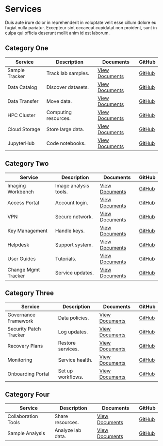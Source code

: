 
# Services
 Duis aute irure dolor in reprehenderit in voluptate velit esse cillum dolore eu fugiat nulla pariatur. Excepteur sint occaecat cupidatat non proident, sunt in culpa qui officia deserunt mollit anim id est laborum.

## Category One
| Service | Description | Documents | GitHub |
|--------|-------------|------|--------|
| Sample Tracker | Track lab samples. | [View Documents](...) | [GitHub](...) |
| Data Catalog | Discover datasets. | [View Documents](...) | [GitHub](...) |
| Data Transfer | Move data. | [View Documents](...) | [GitHub](...) |
| HPC Cluster | Computing resources. | [View Documents](...) | [GitHub](...) |
| Cloud Storage | Store large data. | [View Documents](...) | [GitHub](...) |
| JupyterHub | Code notebooks. | [View Documents](...) | [GitHub](...) |

## Category Two
| Service | Description | Documents | GitHub |
|--------|-------------|------|--------|
| Imaging Workbench | Image analysis tools. | [View Documents](...) | [GitHub](...) |
| Access Portal | Account login. | [View Documents](...) | [GitHub](...) |
| VPN | Secure network. | [View Documents](...) | [GitHub](...) |
| Key Management | Handle keys. | [View Documents](...) | [GitHub](...) |
| Helpdesk | Support system. | [View Documents](...) | [GitHub](...) |
| User Guides | Tutorials. | [View Documents](...) | [GitHub](...) |
| Change Mgmt Tracker | Service updates. | [View Documents](...) | [GitHub](...) |

## Category Three
| Service | Description | Documents | GitHub |
|--------|-------------|------|--------|
| Governance Framework | Data policies. | [View Documents](...) | [GitHub](...) |
| Security Patch Tracker | Log updates. | [View Documents](...) | [GitHub](...) |
| Recovery Plans | Restore services. | [View Documents](...) | [GitHub](...) |
| Monitoring | Service health. | [View Documents](...) | [GitHub](...) |
| Onboarding Portal | Set up workflows. | [View Documents](...) | [GitHub](...) |

## Category Four
| Service | Description | Documents | GitHub |
|--------|-------------|------|--------|
| Collaboration Tools | Share resources. | [View Documents](...) | [GitHub](...) |
| Sample Analysis | Analyze lab data. | [View Documents](...) | [GitHub](...) |
